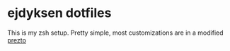 # ejdyksen dotfiles

This is my zsh setup. Pretty simple, most customizations are in a modified [prezto](https://github.com/sorin-ionescu/prezto)